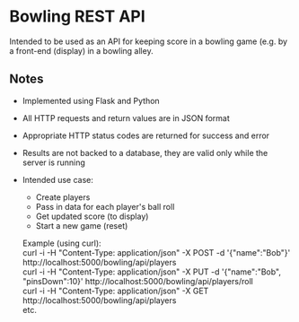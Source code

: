 # Bowling REST API

Intended to be used as an API for keeping score in a bowling game (e.g. by a front-end (display) in a bowling alley.  
  
  
## Notes
- Implemented using Flask and Python
- All HTTP requests and return values are in JSON format
- Appropriate HTTP status codes are returned for success and error
- Results are not backed to a database, they are valid only while the server is running
- Intended use case:
  - Create players  
  - Pass in data for each player's ball roll  
  - Get updated score (to display)  
  - Start a new game (reset)  
  
  Example (using curl):  
  curl -i -H "Content-Type: application/json" -X POST -d '{"name":"Bob"}' http://localhost:5000/bowling/api/players  
  curl -i -H "Content-Type: application/json" -X PUT -d '{"name":"Bob", "pinsDown":10}' http://localhost:5000/bowling/api/players/roll  
  curl -i -H "Content-Type: application/json" -X GET http://localhost:5000/bowling/api/players  
  etc.  
